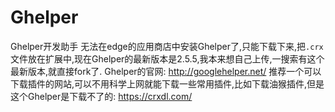 # Ghelper
Ghelper开发助手
无法在edge的应用商店中安装Ghelper了,只能下载下来,把`.crx`文件放在扩展中,现在Ghelper的最新版本是2.5.5,我本来想自己上传,一搜索有这个最新版本,就直接fork了.
Ghelper的官网: http://googlehelper.net/
推荐一个可以下载插件的网站,可以不用科学上网就能下载一些常用插件,比如下载油猴插件,但是这个Ghelper是下载不了的: https://crxdl.com/

